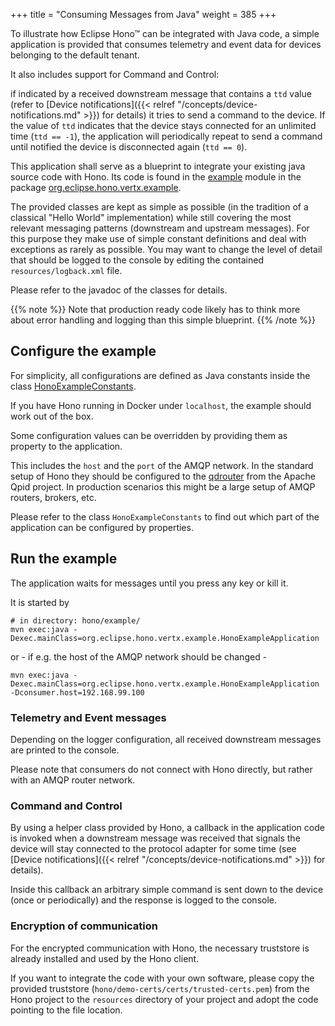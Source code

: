 +++
title = "Consuming Messages from Java"
weight = 385
+++

To illustrate how Eclipse Hono&trade; can be integrated with Java code, a simple application is provided that consumes telemetry and event data 
for devices belonging to the default tenant. 

It also includes support for Command and Control:

if indicated by a received downstream message that contains a `ttd` value (refer to [Device notifications]({{< relref "/concepts/device-notifications.md" >}}) for details) it tries to send a command to the device.
If the value of `ttd` indicates that the device stays connected for an unlimited time (`ttd == -1`), the application will periodically repeat to send a command until
notified the device is disconnected again (`ttd == 0`).

This application shall serve as a blueprint to integrate your existing java source code with Hono. 
Its code is found in the [example](https://github.com/eclipse/hono/tree/master/example) module in the package [org.eclipse.hono.vertx.example](https://github.com/eclipse/hono/tree/master/example/src/main/java/org/eclipse/hono/vertx/example).

The provided classes are kept as simple as possible (in the tradition of a classical "Hello World" implementation) while still
covering the most relevant messaging patterns (downstream and upstream messages).
For this purpose they make use of simple constant definitions and deal with exceptions as rarely as possible.
You may want to change the level of detail that should be logged to the console by editing the contained `resources/logback.xml` file.

Please refer to the javadoc of the classes for details.
 
{{% note %}}
Note that production ready code likely has to think more about error handling and logging than this simple blueprint. 
{{% /note %}}

## Configure the example

For simplicity, all configurations are defined as Java constants inside the class [HonoExampleConstants](https://github.com/eclipse/hono/blob/master/example/src/main/java/org/eclipse/hono/vertx/example/base/HonoExampleConstants.java).

If you have Hono running in Docker under `localhost`, the example should work out of the box.

Some configuration values can be overridden by providing them as property to the application.

This includes the `host` and the `port` of the AMQP network.
In the standard setup of Hono they should be configured to the [qdrouter](https://qpid.apache.org/components/dispatch-router/index.html) from the Apache Qpid project.
In production scenarios this might be a large setup of AMQP routers, brokers, etc.

Please refer to the class `HonoExampleConstants` to find out which part of the application can be configured by properties.

## Run the example

The application waits for messages until you press any key or kill it.

It is started by

    # in directory: hono/example/
    mvn exec:java -Dexec.mainClass=org.eclipse.hono.vertx.example.HonoExampleApplication

or - if e.g. the host of the AMQP network should be changed - 
 
    mvn exec:java -Dexec.mainClass=org.eclipse.hono.vertx.example.HonoExampleApplication -Dconsumer.host=192.168.99.100


### Telemetry and Event messages

Depending on the logger configuration, all received downstream messages are printed to the console.

Please note that consumers do not connect with Hono directly, but rather with an AMQP router network. 

### Command and Control

By using a helper class provided by Hono, a callback in the application code is invoked when a downstream message was received
that signals the device will stay connected to the protocol adapter for some time (see [Device notifications]({{< relref "/concepts/device-notifications.md" >}}) for details).

Inside this callback an arbitrary simple command is sent down to the device (once or periodically) and the response is logged to the console.

### Encryption of communication 
  
For the encrypted communication with Hono, the necessary truststore is already installed and used by the Hono client.

If you want to integrate the code with your own software, please copy the provided truststore (`hono/demo-certs/certs/trusted-certs.pem`) 
from the Hono project to the `resources` directory of your project
and adopt the code pointing to the file location.

